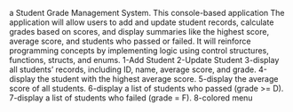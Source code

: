 a Student Grade Management System. This console-based application 
The application will allow users to add and update student records, calculate grades based on scores, and display summaries like the highest score, average score, and students who passed or failed. It will reinforce programming concepts by implementing logic using control structures, functions, structs, and enums.
1-Add Student
2-Update Student
3-display all students’ records, including ID, name, average score, and grade.
4-display the student with the highest average score.
5-display the average score of all students.
6-display a list of students who passed (grade >= D).
7-display a list of students who failed (grade = F).
8-colored menu 

